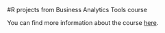 #R projects from Business Analytics Tools course

You can find more information about the course [here](http://opinto-opas.metropolia.fi/en/88094/en/77103/TXQ17S1/1847/year/2017/classification/76).